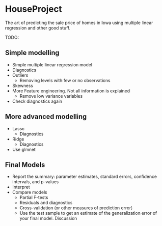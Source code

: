# HouseProject
The art of predicting the sale price of homes in Iowa using multiple linear regression and other good stuff.

TODO:
## Simple modelling
  * Simple multiple linear regression model
  * Diagnostics
  * Outliers
    - Removing levels with few or no observations
  * Skewness
  * More Feature engineering. Not all information is explained
    - Remove low variance variables
  * Check diagnostics again
## More advanced modelling
  * Lasso
    - Diagnostics
  * Ridge
    - Diagnostics
  * Use glmnet
## Final Models
  * Report the summary: parameter estimates, standard errors, confidence intervals, and p-values
  * Interpret
  * Compare models
    - Partial F-tests
    - Residuals and diagnostics
    - Cross-validation (or other measures of prediction error)
    - Use the test sample to get an estimate of the generalization error of your final model.
 Discussion
  

